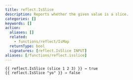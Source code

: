 ```yaml
---
title: reflect.IsSlice
description: Reports whether the given value is a slice.
categories: []
keywords: []
action:
  aliases: []
  related:
    - functions/reflect/IsMap
  returnType: bool
  signatures: [reflect.IsSlice INPUT]
aliases: [/functions/reflect.isslice]
---
```


```go-html-template
{{ reflect.IsSlice (slice 1 2 3) }} → true
{{ reflect.IsSlice "yo" }} → false
```
